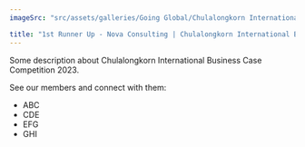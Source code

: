 ```yaml
---
imageSrc: "src/assets/galleries/Going Global/Chulalongkorn International Business Case Competition 2023.jpg"

title: "1st Runner Up - Nova Consulting | Chulalongkorn International Business Case Competition 2023"
---
```

Some description about Chulalongkorn International Business Case Competition 2023. 

See our members and connect with them:
 - ABC
 - CDE
 - EFG
 - GHI